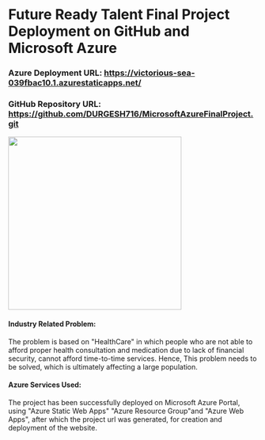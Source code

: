 # Future Ready Talent Final Project Deployment on GitHub and Microsoft Azure

### Azure Deployment URL: https://victorious-sea-039fbac10.1.azurestaticapps.net/
### GitHub Repository URL: https://github.com/DURGESH716/MicrosoftAzureFinalProject.git

<p align="left"> <img src="https://www.stephens-scown.co.uk/app/uploads/2022/01/GettyImages-1307980200.jpg" height="350px" /> </p>

#### Industry Related Problem:
The problem is based on "HealthCare" in which people who are not able to afford proper health consultation and medication due to lack of financial security, cannot afford time-to-time services. Hence, This problem needs to be solved, which is ultimately affecting a large population. 
 
#### Azure Services Used:
The project has been successfully deployed on Microsoft Azure Portal, using "Azure Static Web Apps" "Azure Resource Group"and "Azure Web Apps", after which the project url was generated, for creation and deployment of the website.
